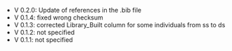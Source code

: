 - V 0.2.0: Update of references in the .bib file
- V 0.1.4: fixed wrong checksum
- V 0.1.3: corrected Library_Built column for some individuals from ss to ds
- V 0.1.2: not specified
- V 0.1.1: not specified
